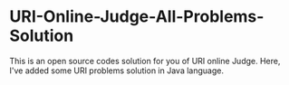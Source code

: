 # URI-Online-Judge-All-Problems-Solution
 This is an open source codes solution for you of URI online Judge. Here, I've added some URI problems solution in Java language.
